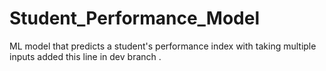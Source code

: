 # Student_Performance_Model
ML model that predicts a student's performance index with taking multiple inputs
added this line in dev branch
.
